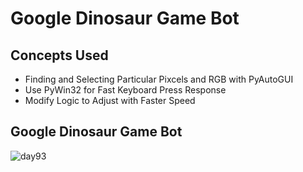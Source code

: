 # Google Dinosaur Game Bot
## Concepts Used
- Finding and Selecting Particular Pixcels and RGB with PyAutoGUI
- Use PyWin32 for Fast Keyboard Press Response
- Modify Logic to Adjust with Faster Speed
## Google Dinosaur Game Bot
![day93](https://user-images.githubusercontent.com/98851253/172071874-64b592d7-40ce-4e0b-a490-96e2e65a45bd.gif)
